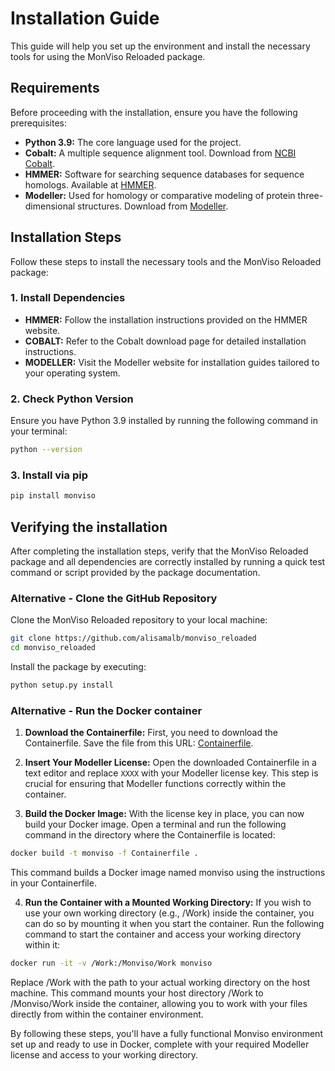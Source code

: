 # Installation Guide

This guide will help you set up the environment and install the necessary tools for using the MonViso Reloaded package.

## Requirements

Before proceeding with the installation, ensure you have the following prerequisites:

- **Python 3.9:** The core language used for the project.
- **Cobalt:** A multiple sequence alignment tool. Download from [NCBI Cobalt](https://www.ncbi.nlm.nih.gov/tools/cobalt/cobalt.cgi?CMD=Doc).
- **HMMER:** Software for searching sequence databases for sequence homologs. Available at [HMMER](http://hmmer.org/).
- **Modeller:** Used for homology or comparative modeling of protein three-dimensional structures. Download from [Modeller](https://salilab.org/modeller/download_installation.html).

## Installation Steps

Follow these steps to install the necessary tools and the MonViso Reloaded package:

### 1. Install Dependencies

- **HMMER:** Follow the installation instructions provided on the HMMER website.
- **COBALT:** Refer to the Cobalt download page for detailed installation instructions.
- **MODELLER:** Visit the Modeller website for installation guides tailored to your operating system.

### 2. Check Python Version

Ensure you have Python 3.9 installed by running the following command in your terminal:

```bash
python --version
```

### 3. Install via pip

```bash
pip install monviso
```

## Verifying the installation
After completing the installation steps, verify that the MonViso Reloaded package and all dependencies are correctly installed by running a quick test command or script provided by the package documentation.

### Alternative - Clone the GitHub Repository
Clone the MonViso Reloaded repository to your local machine:

```bash
git clone https://github.com/alisamalb/monviso_reloaded
cd monviso_reloaded
```

Install the package by executing:

```bash
python setup.py install
```

### Alternative - Run the Docker container

1. **Download the Containerfile:** First, you need to download the Containerfile. Save the file from this URL: [Containerfile](https://raw.githubusercontent.com/alisamalb/monviso_reloaded/main/Containerfile).

2. **Insert Your Modeller License:** Open the downloaded Containerfile in a text editor and replace `XXXX` with your Modeller license key. This step is crucial for ensuring that Modeller functions correctly within the container.

3. **Build the Docker Image:** With the license key in place, you can now build your Docker image. Open a terminal and run the following command in the directory where the Containerfile is located:   
```bash
docker build -t monviso -f Containerfile .
```
This command builds a Docker image named monviso using the instructions in your Containerfile.

4. **Run the Container with a Mounted Working Directory:** If you wish to use your own working directory (e.g., /Work) inside the container, you can do so by mounting it when you start the container. Run the following command to start the container and access your working directory within it:
```bash
docker run -it -v /Work:/Monviso/Work monviso
```
Replace /Work with the path to your actual working directory on the host machine. This command mounts your host directory /Work to /Monviso/Work inside the container, allowing you to work with your files directly from within the container environment.

By following these steps, you'll have a fully functional Monviso environment set up and ready to use in Docker, complete with your required Modeller license and access to your working directory.

